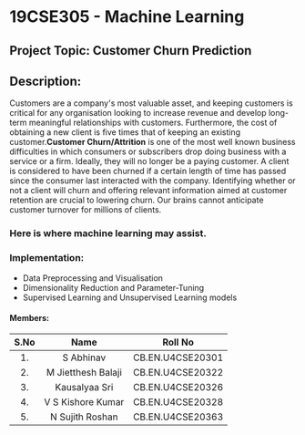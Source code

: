 # 19CSE305 - Machine Learning
## Project Topic: Customer Churn Prediction
## Description: 
Customers are a company's most valuable asset, and keeping customers is critical for any organisation looking to increase revenue and develop long-term meaningful 
relationships with customers. Furthermore, the cost of obtaining a new client is five times that of keeping an existing customer.**Customer Churn/Attrition** is one of the most well known business difficulties in which consumers or subscribers drop doing business with a service or a firm. Ideally, they will no longer be a paying customer. A client is considered to have been churned if a certain length of time has passed since the consumer last interacted with the company. Identifying whether or not a client will churn and offering relevant information aimed at customer retention are crucial to lowering churn. Our brains cannot anticipate customer turnover for millions of clients.  
### Here is where **machine learning may assist.**

### Implementation:
  * Data Preprocessing and Visualisation
  * Dimensionality Reduction and Parameter-Tuning
  * Supervised Learning and Unsupervised Learning models

#### Members:
| S.No      | Name | Roll No     |
| :---:        |    :----:   |          :---: |
| 1.      | S Abhinav      | CB.EN.U4CSE20301   |
| 2.   | M Jietthesh Balaji       | CB.EN.U4CSE20322      |
| 3.      | Kausalyaa Sri       | CB.EN.U4CSE20326   |
| 4.   | V S Kishore Kumar        | CB.EN.U4CSE20328      |
| 5.   | N Sujith Roshan        | CB.EN.U4CSE20363      |
